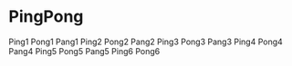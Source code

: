 # PingPong
Ping1
Pong1
Pang1
Ping2
Pong2
Pang2
Ping3
Pong3
Pang3
Ping4
Pong4
Pang4
Ping5
Pong5
Pang5
Ping6
Pong6
